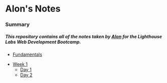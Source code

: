 # Alon's Notes

### Summary

##### This repository contains all of the notes taken by [Alon](https://github.com/RodoMark/) for the Lighthouse Labs Web Development Bootcamp.

- [Fundamentals](/Fundamentals)

* [Week 1](/Week_1)
  - [Day 1](/Week_1/Day_1)
  * [Day 2](/Week_1/Day_2)
